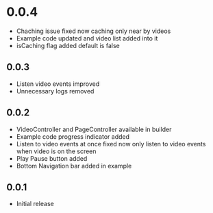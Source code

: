 # 0.0.4
* Chaching issue fixed now caching only near by videos
* Example code updated and video list added into it
* isCaching flag added default is false

## 0.0.3
* Listen video events improved
* Unnecessary logs removed

## 0.0.2
* VideoController and PageController available in builder
* Example code progress indicator added
* Listen to video events at once fixed now only listen to video events when video is on the screen
* Play Pause button added
* Bottom Navigation bar added in example


## 0.0.1
* Initial release
